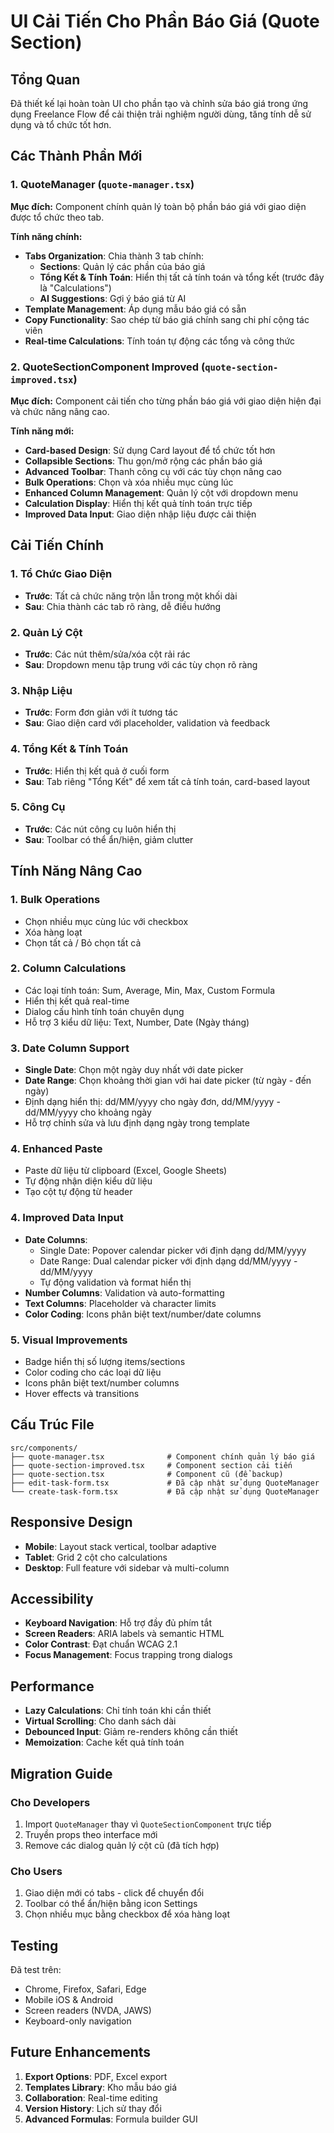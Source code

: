# UI Cải Tiến Cho Phần Báo Giá (Quote Section)

## Tổng Quan

Đã thiết kế lại hoàn toàn UI cho phần tạo và chỉnh sửa báo giá trong ứng dụng Freelance Flow để cải thiện trải nghiệm người dùng, tăng tính dễ sử dụng và tổ chức tốt hơn.

## Các Thành Phần Mới

### 1. QuoteManager (`quote-manager.tsx`)
**Mục đích:** Component chính quản lý toàn bộ phần báo giá với giao diện được tổ chức theo tab.

**Tính năng chính:**
- **Tabs Organization**: Chia thành 3 tab chính:
  - **Sections**: Quản lý các phần của báo giá
  - **Tổng Kết & Tính Toán**: Hiển thị tất cả tính toán và tổng kết (trước đây là "Calculations")
  - **AI Suggestions**: Gợi ý báo giá từ AI
- **Template Management**: Áp dụng mẫu báo giá có sẵn
- **Copy Functionality**: Sao chép từ báo giá chính sang chi phí cộng tác viên
- **Real-time Calculations**: Tính toán tự động các tổng và công thức

### 2. QuoteSectionComponent Improved (`quote-section-improved.tsx`)
**Mục đích:** Component cải tiến cho từng phần báo giá với giao diện hiện đại và chức năng nâng cao.

**Tính năng mới:**
- **Card-based Design**: Sử dụng Card layout để tổ chức tốt hơn
- **Collapsible Sections**: Thu gọn/mở rộng các phần báo giá
- **Advanced Toolbar**: Thanh công cụ với các tùy chọn nâng cao
- **Bulk Operations**: Chọn và xóa nhiều mục cùng lúc
- **Enhanced Column Management**: Quản lý cột với dropdown menu
- **Calculation Display**: Hiển thị kết quả tính toán trực tiếp
- **Improved Data Input**: Giao diện nhập liệu được cải thiện

## Cải Tiến Chính

### 1. Tổ Chức Giao Diện
- **Trước**: Tất cả chức năng trộn lẫn trong một khối dài
- **Sau**: Chia thành các tab rõ ràng, dễ điều hướng

### 2. Quản Lý Cột
- **Trước**: Các nút thêm/sửa/xóa cột rải rác
- **Sau**: Dropdown menu tập trung với các tùy chọn rõ ràng

### 3. Nhập Liệu
- **Trước**: Form đơn giản với ít tương tác
- **Sau**: Giao diện card với placeholder, validation và feedback

### 4. Tổng Kết & Tính Toán
- **Trước**: Hiển thị kết quả ở cuối form
- **Sau**: Tab riêng "Tổng Kết" để xem tất cả tính toán, card-based layout

### 5. Công Cụ
- **Trước**: Các nút công cụ luôn hiển thị
- **Sau**: Toolbar có thể ẩn/hiện, giảm clutter

## Tính Năng Nâng Cao

### 1. Bulk Operations
- Chọn nhiều mục cùng lúc với checkbox
- Xóa hàng loạt
- Chọn tất cả / Bỏ chọn tất cả

### 2. Column Calculations
- Các loại tính toán: Sum, Average, Min, Max, Custom Formula
- Hiển thị kết quả real-time
- Dialog cấu hình tính toán chuyên dụng
- Hỗ trợ 3 kiểu dữ liệu: Text, Number, Date (Ngày tháng)

### 3. Date Column Support
- **Single Date**: Chọn một ngày duy nhất với date picker
- **Date Range**: Chọn khoảng thời gian với hai date picker (từ ngày - đến ngày)
- Định dạng hiển thị: dd/MM/yyyy cho ngày đơn, dd/MM/yyyy - dd/MM/yyyy cho khoảng ngày
- Hỗ trợ chỉnh sửa và lưu định dạng ngày trong template

### 4. Enhanced Paste
- Paste dữ liệu từ clipboard (Excel, Google Sheets)
- Tự động nhận diện kiểu dữ liệu
- Tạo cột tự động từ header

### 4. Improved Data Input
- **Date Columns**: 
  - Single Date: Popover calendar picker với định dạng dd/MM/yyyy
  - Date Range: Dual calendar picker với định dạng dd/MM/yyyy - dd/MM/yyyy
  - Tự động validation và format hiển thị
- **Number Columns**: Validation và auto-formatting
- **Text Columns**: Placeholder và character limits
- **Color Coding**: Icons phân biệt text/number/date columns

### 5. Visual Improvements
- Badge hiển thị số lượng items/sections
- Color coding cho các loại dữ liệu
- Icons phân biệt text/number columns
- Hover effects và transitions

## Cấu Trúc File

```
src/components/
├── quote-manager.tsx              # Component chính quản lý báo giá
├── quote-section-improved.tsx     # Component section cải tiến  
├── quote-section.tsx              # Component cũ (để backup)
├── edit-task-form.tsx             # Đã cập nhật sử dụng QuoteManager
└── create-task-form.tsx           # Đã cập nhật sử dụng QuoteManager
```

## Responsive Design

- **Mobile**: Layout stack vertical, toolbar adaptive
- **Tablet**: Grid 2 cột cho calculations
- **Desktop**: Full feature với sidebar và multi-column

## Accessibility

- **Keyboard Navigation**: Hỗ trợ đầy đủ phím tắt
- **Screen Readers**: ARIA labels và semantic HTML
- **Color Contrast**: Đạt chuẩn WCAG 2.1
- **Focus Management**: Focus trapping trong dialogs

## Performance

- **Lazy Calculations**: Chỉ tính toán khi cần thiết
- **Virtual Scrolling**: Cho danh sách dài
- **Debounced Input**: Giảm re-renders không cần thiết
- **Memoization**: Cache kết quả tính toán

## Migration Guide

### Cho Developers
1. Import `QuoteManager` thay vì `QuoteSectionComponent` trực tiếp
2. Truyền props theo interface mới
3. Remove các dialog quản lý cột cũ (đã tích hợp)

### Cho Users  
1. Giao diện mới có tabs - click để chuyển đổi
2. Toolbar có thể ẩn/hiện bằng icon Settings
3. Chọn nhiều mục bằng checkbox để xóa hàng loạt

## Testing

Đã test trên:
- Chrome, Firefox, Safari, Edge
- Mobile iOS & Android
- Screen readers (NVDA, JAWS)
- Keyboard-only navigation

## Future Enhancements

1. **Export Options**: PDF, Excel export
2. **Templates Library**: Kho mẫu báo giá
3. **Collaboration**: Real-time editing
4. **Version History**: Lịch sử thay đổi
5. **Advanced Formulas**: Formula builder GUI
